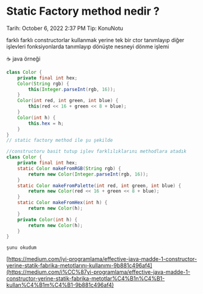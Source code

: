 # Static Factory method nedir ?

Tarih: October 6, 2022 2:37 PM
Tip: KonuNotu

farklı farklı constructorlar kullanmak yerine tek bir ctor tanımlayıp diğer işlevleri fonksiyonlarda tanımlayıp dönüşte nesneyi dönme işlemi

<aside>
☕ java örneği

</aside>

```java
class Color {
    private final int hex;
    Color(String rgb) {
        this(Integer.parseInt(rgb, 16));
    }
    Color(int red, int green, int blue) {
        this(red << 16 + green << 8 + blue);
    }
    Color(int h) {
        this.hex = h;
    }
}
// static factory method ile şu şekilde

//constructoru basit tutup işlev farklılıklarını methodlara atadık
class Color {
    private final int hex;
    static Color makeFromRGB(String rgb) {
        return new Color(Integer.parseInt(rgb, 16));
    }
    static Color makeFromPalette(int red, int green, int blue) {
        return new Color(red << 16 + green << 8 + blue);
    }
    static Color makeFromHex(int h) {
        return new Color(h);
    }
    private Color(int h) {
        return new Color(h);
    }
}
```

`şunu okudum`

[https://medium.com/i̇yi-programlama/effective-java-madde-1-constructor-yerine-statik-fabrika-metotlarını-kullanımı-9b881c496af4](https://medium.com/i%CC%87yi-programlama/effective-java-madde-1-constructor-yerine-statik-fabrika-metotlar%C4%B1n%C4%B1-kullan%C4%B1m%C4%B1-9b881c496af4)